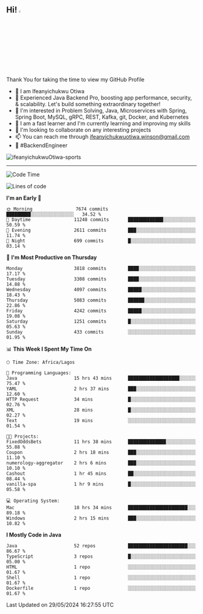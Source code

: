 <!-- BLOG-POST-LIST:START --><!-- BLOG-POST-LIST:END -->

## Hi! <img src="https://media.giphy.com/media/hvRJCLFzcasrR4ia7z/giphy.gif" width="4%"> 

Thank You for taking the time to view my GitHub Profile

- 👋 I am Ifeanyichukwu Otiwa
- 🚀 Experienced Java Backend Pro, boosting app performance, security, & scalability. Let's build something extraordinary together!
- 👀 I'm interested in Problem Solving, Java, Microservices with Spring, Spring Boot, MySQL, gRPC, REST, Kafka, git, Docker, and Kubernetes
- 🌱 I am a fast learner and I'm currently learning and improving my skills
- 💞️ I'm looking to collaborate on any interesting projects
- 📫 You can reach me through ifeanyichukwuotiwa.winson@gmail.com
- 🚀 #BackendEngineer

<p align="left" marginTop="10px"> <img src="https://komarev.com/ghpvc/?username=ifeanyichukwuOtiwa-sports&label=Profile%20views&color=0e75b6&style=for-the-badge" alt="ifeanyichukwuOtiwa-sports" /> </p>

***

<!--START_SECTION:waka-->
![Code Time](http://img.shields.io/badge/Code%20Time-2%2C575%20hrs%2034%20mins-blue)

![Lines of code](https://img.shields.io/badge/From%20Hello%20World%20I%27ve%20Written-5.7%20million%20lines%20of%20code-blue)

**I'm an Early 🐤** 

```text
🌞 Morning                7674 commits        █████████░░░░░░░░░░░░░░░░   34.52 % 
🌆 Daytime                11248 commits       █████████████░░░░░░░░░░░░   50.59 % 
🌃 Evening                2611 commits        ███░░░░░░░░░░░░░░░░░░░░░░   11.74 % 
🌙 Night                  699 commits         █░░░░░░░░░░░░░░░░░░░░░░░░   03.14 % 
```
📅 **I'm Most Productive on Thursday** 

```text
Monday                   3818 commits        ████░░░░░░░░░░░░░░░░░░░░░   17.17 % 
Tuesday                  3308 commits        ████░░░░░░░░░░░░░░░░░░░░░   14.88 % 
Wednesday                4097 commits        █████░░░░░░░░░░░░░░░░░░░░   18.43 % 
Thursday                 5083 commits        ██████░░░░░░░░░░░░░░░░░░░   22.86 % 
Friday                   4242 commits        █████░░░░░░░░░░░░░░░░░░░░   19.08 % 
Saturday                 1251 commits        █░░░░░░░░░░░░░░░░░░░░░░░░   05.63 % 
Sunday                   433 commits         ░░░░░░░░░░░░░░░░░░░░░░░░░   01.95 % 
```


📊 **This Week I Spent My Time On** 

```text
🕑︎ Time Zone: Africa/Lagos

💬 Programming Languages: 
Java                     15 hrs 43 mins      ███████████████████░░░░░░   75.47 % 
YAML                     2 hrs 37 mins       ███░░░░░░░░░░░░░░░░░░░░░░   12.60 % 
HTTP Request             34 mins             █░░░░░░░░░░░░░░░░░░░░░░░░   02.76 % 
XML                      28 mins             █░░░░░░░░░░░░░░░░░░░░░░░░   02.27 % 
Text                     19 mins             ░░░░░░░░░░░░░░░░░░░░░░░░░   01.54 % 

🐱‍💻 Projects: 
FixedOddsBets            11 hrs 38 mins      ██████████████░░░░░░░░░░░   55.88 % 
Coupon                   2 hrs 18 mins       ███░░░░░░░░░░░░░░░░░░░░░░   11.10 % 
numerology-aggregator    2 hrs 6 mins        ███░░░░░░░░░░░░░░░░░░░░░░   10.10 % 
Cashout                  1 hr 45 mins        ██░░░░░░░░░░░░░░░░░░░░░░░   08.44 % 
vanilla-spa              1 hr 9 mins         █░░░░░░░░░░░░░░░░░░░░░░░░   05.58 % 

💻 Operating System: 
Mac                      18 hrs 34 mins      ██████████████████████░░░   89.18 % 
Windows                  2 hrs 15 mins       ███░░░░░░░░░░░░░░░░░░░░░░   10.82 % 
```

**I Mostly Code in Java** 

```text
Java                     52 repos            ██████████████████████░░░   86.67 % 
TypeScript               3 repos             █░░░░░░░░░░░░░░░░░░░░░░░░   05.00 % 
HTML                     1 repo              ░░░░░░░░░░░░░░░░░░░░░░░░░   01.67 % 
Shell                    1 repo              ░░░░░░░░░░░░░░░░░░░░░░░░░   01.67 % 
Dockerfile               1 repo              ░░░░░░░░░░░░░░░░░░░░░░░░░   01.67 % 
```




 Last Updated on 29/05/2024 16:27:55 UTC
<!--END_SECTION:waka-->

<!--
<p align="center">
![trophy](https://github-profile-trophy.vercel.app/?username=ifeanyichukwuOtiwa-sports&theme=onedark) (https://github.com/ryo-ma/github-profile-trophy)
</p>
-->

<!---
ifeanyi-otiwa/ifeanyi-otiwa is a ✨ special ✨ repository because its `README.md` (this file) appears on your GitHub profile.
You can click the Preview link to take a look at your changes.
--->
